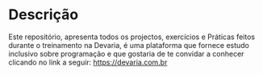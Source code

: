# Descrição
Este repositório, apresenta todos os projectos, exercícios e Práticas feitos durante o treinamento na Devaria, é uma plataforma que fornece estudo inclusivo sobre programação e que gostaria de te convidar a conhecer clicando no link a seguir: https://devaria.com.br

